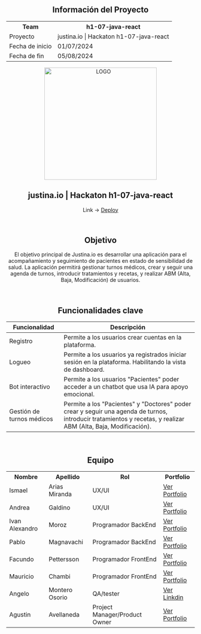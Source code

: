 <h2 align="center">
Información del Proyecto
</h2>

<table align="center">
  <tr>
    <th>Team</th>
    <th>h1-07-java-react</th>
  </tr>
  <tr>
    <td>Proyecto</td>
    <td>justina.io | Hackaton h1-07-java-react</td>
  </tr>
  <tr>
    <td>Fecha de inicio</td>
    <td>01/07/2024</td>
  </tr>
  <tr>
    <td>Fecha de fin</td>
    <td>05/08/2024</td>
  </tr>
 
</table>


<div align="center">

<img src="https://res.cloudinary.com/draig/image/upload/v1722290699/pruebas/upiunhnmho2z959bwb33.png" width="300" alt="LOGO">

  <h2>justina.io | Hackaton h1-07-java-react</h2>

<p>Link -> <a href="https://justina-io-h107.netlify.app">Deploy</a></p>
</div>

<br>

<h2 align="center">Objetivo</h2>

<p align="center">El objetivo principal de Justina.io es desarrollar una aplicación para el acompañamiento y seguimiento de pacientes en estado de sensibilidad de salud. La aplicación permitirá gestionar turnos médicos, crear y seguir una agenda de turnos, introducir tratamientos y recetas, y realizar ABM (Alta, Baja, Modificación) de usuarios. </p>

<br>

<div align="center">
<h2>Funcionalidades clave</h2>
</div>


| Funcionalidad | Descripción |
|---|---|
| Registro | Permite a los usuarios crear cuentas en la plataforma. |
| Logueo  | Permite a los usuarios ya registrados iniciar sesión en la plataforma. Habilitando la vista de dashboard.|
| Bot interactivo | Permite a los usuarios "Pacientes" poder acceder a un chatbot que usa IA para apoyo emocional. |
| Gestión de turnos médicos | Permite a los "Pacientes" y "Doctores" poder crear y seguir una agenda de turnos, introducir tratamientos y recetas, y realizar ABM (Alta, Baja, Modificación). |



<br>

<h2 align="center">Equipo</h2>

<table align="center">
  <tr>
    <th>Nombre</th>
    <th>Apellido</th>
    <th>Rol</th>
    <th>Portfolio</th>
  </tr>
  <tr>
    <td>Ismael</td>
    <td>Arias Miranda</td>
    <td>UX/UI</td>
    <td><a href="https://www.behance.net/ia-miranda" target="_blank">Ver Portfolio</a></td>
  </tr>
    <tr>
    <td>Andrea</td>
    <td>Galdino</td>
    <td>UX/UI</td>
    <td><a href="https://www.behance.net/andreagastaldimx" target="_blank">Ver Portfolio</a></td>
  </tr>
   <tr>
    <td>Ivan Alexandro</td>
    <td>Moroz</td>
    <td>Programador BackEnd</td>
    <td><a href="https://alexandromoroz.github.io" target="_blank">Ver Portfolio</a></td>
  </tr>
  <tr>
    <td>Pablo</td>
    <td>Magnavachi</td>
    <td>Programador BackEnd</td>
    <td><a href="https://pablomagna.github.io/" target="_blank">Ver Portfolio</a></td>
  </tr>
  <tr>
    <td>Facundo</td>
    <td>Pettersson</td>
    <td>Programador FrontEnd</td>
  <td><a href="https://porfolio-web-psi.vercel.app/" target="_blank">Ver Portfolio</a></td>
  </tr>
  <tr>
    <td>Mauricio</td>
    <td>Chambi</td>
    <td>Programador FrontEnd</td>
    <td><a href="https://mauricio-chambi.netlify.app/" target="_blank">Ver Portfolio</a></td>
  </tr>
    <tr>
    <td>Angelo </td>
    <td>Montero Osorio</td>
    <td>QA/tester</td>
    <td><a href="https://www.linkedin.com/in/angelo-montero-ba4486239/" target="_blank">Ver Linkdin</a></td>
  </tr>
   <tr>
    <td>Agustin</td>
    <td>Avellaneda</td>
    <td>Project Manager/Product Owner</td>
    <td><a href="https://portfolio.agustin.top" target="_blank">Ver Portfolio</a></td>
  </tr>
</table>
